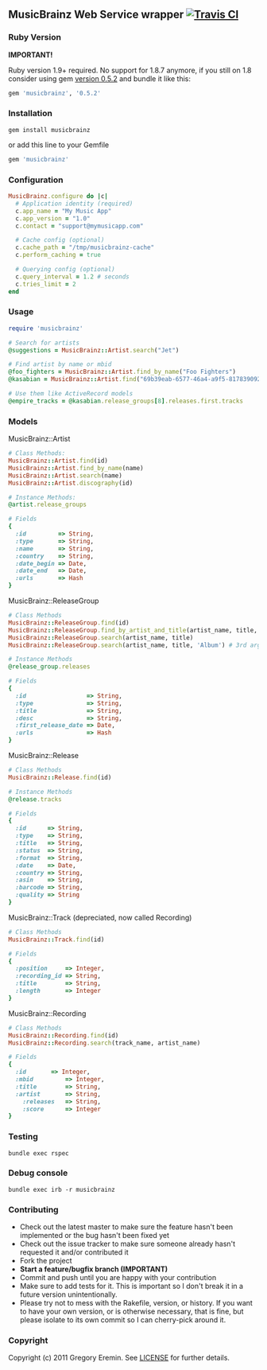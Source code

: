 ## MusicBrainz Web Service wrapper [![Travis CI](https://secure.travis-ci.org/magnolia-fan/musicbrainz.png)](http://travis-ci.org/magnolia-fan/musicbrainz)

### Ruby Version
**IMPORTANT!**

Ruby version 1.9+ required. No support for 1.8.7 anymore, if you still on 1.8 consider using gem [version 0.5.2](https://github.com/magnolia-fan/musicbrainz/tree/v0.5.2#musicbrainz-web-service-wrapper-) and bundle it like this:

```ruby
gem 'musicbrainz', '0.5.2'
```

### Installation
```
gem install musicbrainz
```
or add this line to your Gemfile
```ruby
gem 'musicbrainz'
```

### Configuration
```ruby
MusicBrainz.configure do |c|
  # Application identity (required)
  c.app_name = "My Music App"
  c.app_version = "1.0"
  c.contact = "support@mymusicapp.com"

  # Cache config (optional)
  c.cache_path = "/tmp/musicbrainz-cache"
  c.perform_caching = true

  # Querying config (optional)
  c.query_interval = 1.2 # seconds
  c.tries_limit = 2
end
```

### Usage
```ruby
require 'musicbrainz'

# Search for artists
@suggestions = MusicBrainz::Artist.search("Jet")

# Find artist by name or mbid
@foo_fighters = MusicBrainz::Artist.find_by_name("Foo Fighters")
@kasabian = MusicBrainz::Artist.find("69b39eab-6577-46a4-a9f5-817839092033")

# Use them like ActiveRecord models
@empire_tracks = @kasabian.release_groups[8].releases.first.tracks
```

### Models

MusicBrainz::Artist
```ruby
# Class Methods:
MusicBrainz::Artist.find(id)
MusicBrainz::Artist.find_by_name(name)
MusicBrainz::Artist.search(name)
MusicBrainz::Artist.discography(id)

# Instance Methods:
@artist.release_groups

# Fields
{
  :id         => String,
  :type       => String,
  :name       => String,
  :country    => String,
  :date_begin => Date,
  :date_end   => Date,
  :urls       => Hash
}
```

MusicBrainz::ReleaseGroup
```ruby
# Class Methods
MusicBrainz::ReleaseGroup.find(id)
MusicBrainz::ReleaseGroup.find_by_artist_and_title(artist_name, title, 'Album') # 3rd arg optional
MusicBrainz::ReleaseGroup.search(artist_name, title)
MusicBrainz::ReleaseGroup.search(artist_name, title, 'Album') # 3rd arg optional

# Instance Methods
@release_group.releases

# Fields
{
  :id                 => String,
  :type               => String,
  :title              => String,
  :desc               => String,
  :first_release_date => Date,
  :urls               => Hash
}
```

MusicBrainz::Release
```ruby
# Class Methods
MusicBrainz::Release.find(id)

# Instance Methods
@release.tracks

# Fields
{
  :id      => String,
  :type    => String,
  :title   => String,
  :status  => String,
  :format  => String,
  :date    => Date,
  :country => String,
  :asin    => String,
  :barcode => String,
  :quality => String
}
```

MusicBrainz::Track (depreciated, now called Recording)
```ruby
# Class Methods
MusicBrainz::Track.find(id)

# Fields
{
  :position     => Integer,
  :recording_id => String,
  :title        => String,
  :length       => Integer
}
```

MusicBrainz::Recording
```ruby
# Class Methods
MusicBrainz::Recording.find(id)
MusicBrainz::Recording.search(track_name, artist_name)

# Fields
{
  :id     	=> Integer,
  :mbid			=> Integer,
  :title		=> String,
  :artist		=> String,
	:releases	=> String,
	:score		=> Integer
}
```

### Testing
```
bundle exec rspec
```

### Debug console
```
bundle exec irb -r musicbrainz
```

### Contributing

* Check out the latest master to make sure the feature hasn't been implemented or the bug hasn't been fixed yet
* Check out the issue tracker to make sure someone already hasn't requested it and/or contributed it
* Fork the project
* **Start a feature/bugfix branch (IMPORTANT)**
* Commit and push until you are happy with your contribution
* Make sure to add tests for it. This is important so I don't break it in a future version unintentionally.
* Please try not to mess with the Rakefile, version, or history. If you want to have your own version, or is otherwise necessary, that is fine, but please isolate to its own commit so I can cherry-pick around it.

### Copyright

Copyright (c) 2011 Gregory Eremin. See [LICENSE](https://raw.github.com/magnolia-fan/musicbrainz/master/LICENSE) for further details.
